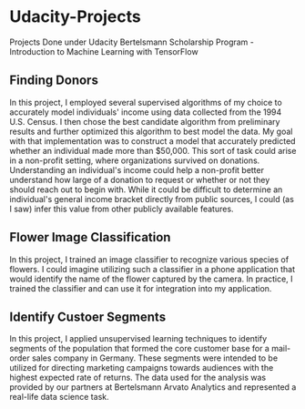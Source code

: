 # Udacity-Projects
Projects Done under Udacity Bertelsmann Scholarship Program - Introduction to Machine Learning with TensorFlow 

## Finding Donors
In this project, I employed several supervised algorithms of my choice to accurately model individuals' income using data collected from the 1994 U.S. Census. I then chose the best candidate algorithm from preliminary results and further optimized this algorithm to best model the data. My goal with that implementation was to construct a model that accurately predicted whether an individual made more than $50,000. This sort of task could arise in a non-profit setting, where organizations survived on donations. Understanding an individual's income could help a non-profit better understand how large of a donation to request or whether or not they should reach out to begin with. While it could be difficult to determine an individual's general income bracket directly from public sources, I could (as I saw) infer this value from other publicly available features.

## Flower Image Classification
In this project, I trained an image classifier to recognize various species of flowers. I could imagine utilizing such a classifier in a phone application that would identify the name of the flower captured by the camera. In practice, I trained the classifier and can use it for integration into my application.

## Identify Custoer Segments
In this project, I applied unsupervised learning techniques to identify segments of the population that formed the core customer base for a mail-order sales company in Germany. These segments were intended to be utilized for directing marketing campaigns towards audiences with the highest expected rate of returns. The data used for the analysis was provided by our partners at Bertelsmann Arvato Analytics and represented a real-life data science task.

